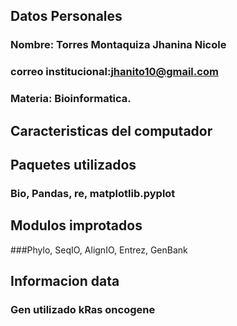 ## Datos Personales 
### Nombre: Torres Montaquiza Jhanina Nicole
### correo institucional:jhanito10@gmail.com
### Materia: Bioinformatica. 

## Caracteristicas del computador 


## Paquetes utilizados 
### Bio, Pandas, re, matplotlib.pyplot

## Modulos improtados 
###Phylo, SeqIO, AlignIO, Entrez, GenBank  

## Informacion data 
### Gen utilizado kRas oncogene 
